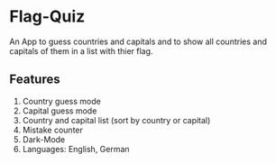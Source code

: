 # Flag-Quiz
An App to guess countries and capitals and to show all countries and capitals of them in a list with thier flag.

## Features
1. Country guess mode
2. Capital guess mode
3. Country and capital list (sort by country or capital)
4. Mistake counter
5. Dark-Mode
6. Languages: English, German
